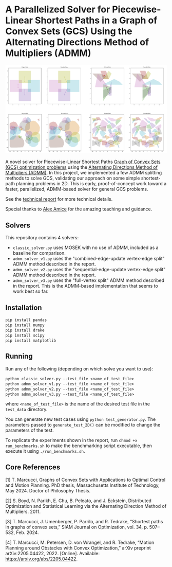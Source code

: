 # A Parallelized Solver for Piecewise-Linear Shortest Paths in a Graph of Convex Sets (GCS) Using the Alternating Directions Method of Multipliers (ADMM)

![](thumbnail.png)

A novel solver for Piecewise-Linear Shortest Paths [Graph of Convex Sets (GCS) optimization problems](https://groups.csail.mit.edu/robotics-center/public_papers/Marcucci24a.pdf) using the [Alternating Directions Method of Multipliers (ADMM)](https://web.stanford.edu/~boyd/admm.html). In this project, we implemented a few ADMM splitting methods to solve GCS, validating our approach on some simple shortest-path planning problems in 2D. This is early, proof-of-concept work toward a faster, parallelized, ADMM-based solver for general GCS problems.

See the [technical report](https://github.com/Michaelszeng/GCS-ADMM/blob/master/Project_Report.pdf) for more technical details.

Special thanks to [Alex Amice](https://alexandreamice.github.io/) for the amazing teaching and guidance.

## Solvers

This repository contains 4 solvers:
 - `classic_solver.py` uses MOSEK with no use of ADMM, included as a baseline for comparison. 
 - `admm_solver_v1.py` uses the "combined-edge-update vertex-edge split" ADMM method described in the report.
 - `admm_solver_v2.py` uses the "sequential-edge-update vertex-edge split" ADMM method described in the report.
 - `admm_solver_v3.py` uses the "full-vertex split" ADMM method described in the report. This is the ADMM-based implementation that seems to work best so far.

## Installation

    pip install pandas
    pip install numpy
    pip install drake
    pip install scipy
    pip install matplotlib

## Running

Run any of the following (depending on which solve you want to use): 

    python classic_solver.py --test_file <name_of_test_file>
    python admm_solver_v1.py --test_file <name_of_test_file>
    python admm_solver_v2.py --test_file <name_of_test_file>
    python admm_solver_v3.py --test_file <name_of_test_file>

where `<name_of_test_file>` is the name of the desired test file in the `test_data` directory.

You can generate new test cases using `python test_generator.py`. The parameters passed to `generate_test_2D()` can be modified to change the parameters of the test.

To replicate the experiments shown in the report, run `chmod +x run_benchmarks.sh` to make the benchmarking script executable, then execute it using `./run_benchmarks.sh`.

## Core References
 [1] T. Marcucci, Graphs of Convex Sets with Applications to Optimal Control and Motion Planning. PhD thesis, Massachusetts Institute of Technology, May
 2024. Doctor of Philosophy Thesis.

 [2] S. Boyd, N. Parikh, E. Chu, B. Peleato, and J. Eckstein, Distributed Optimization and Statistical Learning via the Alternating Direction Method of
 Multipliers. 2011.

 [3] T. Marcucci, J. Umenberger, P. Parrilo, and R. Tedrake, “Shortest paths in graphs of convex sets,” SIAM Journal on Optimization, vol. 34, p. 507–532,
 Feb. 2024.
 
 [4] T. Marcucci, M. Petersen, D. von Wrangel, and R. Tedrake, “Motion Planning around Obstacles with Convex Optimization,” arXiv preprint arXiv:2205.04422, 2022. [Online]. Available: https://arxiv.org/abs/2205.04422.